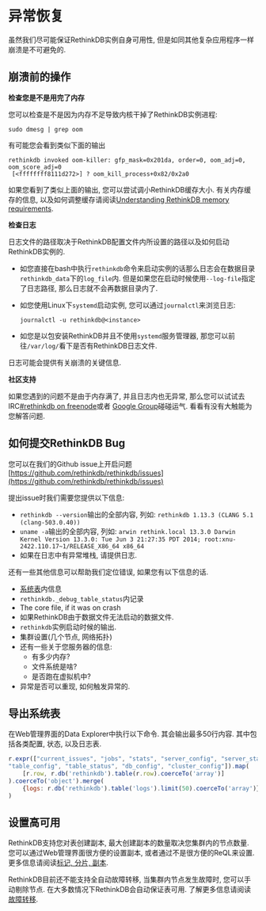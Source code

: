 # 异常恢复
虽然我们尽可能保证RethinkDB实例自身可用性, 但是如同其他复杂应用程序一样崩溃是不可避免的.

## 崩溃前的操作

__检查您是不是用完了内存__

您可以检查是不是因为内存不足导致内核干掉了RethinkDB实例进程:
```
sudo dmesg | grep oom
```
有可能您会看到类似下面的输出
```
rethinkdb invoked oom-killer: gfp_mask=0x201da, order=0, oom_adj=0, oom_score_adj=0
 [<ffffffff8111d272>] ? oom_kill_process+0x82/0x2a0
```
如果您看到了类似上面的输出, 您可以尝试调小RethinkDB缓存大小.
有关内存缓存的信息, 以及如何调整缓存请阅读[Understanding RethinkDB memory requirements](#).

__检查日志__

日志文件的路径取决于RethinkDB配置文件内所设置的路径以及如何启动RethinkDB实例的.

* 如您直接在bash中执行`rethinkdb`命令来启动实例的话那么日志会在数据目录`rethinkdb_data`下的`log_file`内.
但是如果您在启动时候使用`--log-file`指定了日志路径, 那么日志就不会再数据目录内了.

* 如您使用Linux下`systemd`启动实例, 您可以通过`journalctl`来浏览日志:

  `journalctl -u rethinkdb@<instance>`

* 如您是以包安装RethinkDB并且不使用`systemd`服务管理器, 那您可以前往`/var/log/`看下是否有RethinkDB日志文件.

日志可能会提供有关崩溃的关键信息.

__社区支持__

如果您遇到的问题不是由于内存满了, 并且日志内也无异常, 
那么您可以试试去IRC[#rethinkdb on freenode](http://webchat.freenode.net/?channels=#rethinkdb)或者
[Google Group](http://groups.google.com/group/rethinkdb)碰碰运气. 看看有没有大触能为您解答问题.

## 如何提交RethinkDB Bug

您可以在我们的Github issue上开启问题[https://github.com/rethinkdb/rethinkdb/issues](https://github.com/rethinkdb/rethinkdb/issues)

提出issue时我们需要您提供以下信息:
* `rethinkdb --version`输出的全部内容, 列如:
  `rethinkdb 1.13.3 (CLANG 5.1 (clang-503.0.40))`
* `uname -a`输出的全部内容, 列如:
  `arwin rethink.local 13.3.0 Darwin Kernel Version 13.3.0: Tue Jun 3 21:27:35 PDT 2014; root:xnu-2422.110.17~1/RELEASE_X86_64 x86_64`
* 如果在日志中有异常堆栈, 请提供日志.

还有一些其他信息可以帮助我们定位错误, 如果您有以下信息的话.
* [系统表](/#/docs/5-5)内信息
* `rethinkdb._debug_table_status`内记录
* The core file, if it was  on crash
* 如果RethinkDB由于数据文件无法启动的数据文件.
* `rethinkdb`实例启动时候的输出.
* 集群设置(几个节点, 网络拓扑)
* 还有一些关于您服务器的信息:
  * 有多少内存?
  * 文件系统是啥?
  * 是否跑在虚拟机中?
* 异常是否可以重现, 如何触发异常的.

## 导出系统表
在Web管理界面的Data Explorer中执行以下命令. 其会输出最多50行内容. 其中包括各类配置, 状态, 以及日志表.

```javascript
r.expr(["current_issues", "jobs", "stats", "server_config", "server_status",
"table_config", "table_status", "db_config", "cluster_config"]).map(
    [r.row, r.db('rethinkdb').table(r.row).coerceTo('array')]
).coerceTo('object').merge(
    {logs: r.db('rethinkdb').table('logs').limit(50).coerceTo('array')}
)
```

## 设置高可用

RethinkDB支持您对表创建副本, 最大创建副本的数量取决您集群内的节点数量.
您可以通过Web管理界面很方便的设置副本, 或者通过不是很方便的ReQL来设置.
更多信息请阅读[标记, 分片, 副本](/#/docs/5-1).

RethinkDB目前还不能支持全自动故障转移, 当集群内节点发生故障时, 您可以手动剔除节点.
在大多数情况下RethinkDB会自动保证表可用. 了解更多信息请阅读[故障转移](/#/docs/5-3).